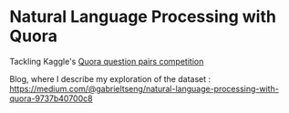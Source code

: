 # Natural Language Processing with Quora

Tackling Kaggle's [Quora question pairs competition](https://www.kaggle.com/c/quora-question-pairs)

Blog, where I describe my exploration of the dataset :
https://medium.com/@gabrieltseng/natural-language-processing-with-quora-9737b40700c8


